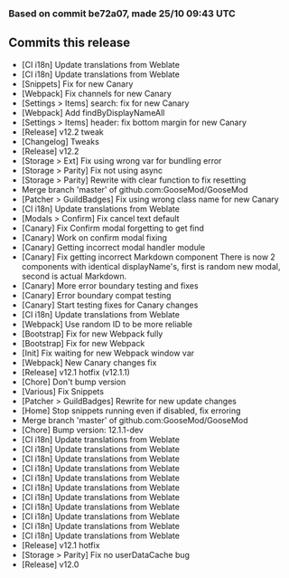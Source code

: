 ### Based on commit be72a07, made 25/10 09:43 UTC
## Commits this release
  - [CI i18n] Update translations from Weblate
  - [CI i18n] Update translations from Weblate
  - [Snippets] Fix for new Canary
  - [Webpack] Fix channels for new Canary
  - [Settings > Items] search: fix for new Canary
  - [Webpack] Add findByDisplayNameAll
  - [Settings > Items] header: fix bottom margin for new Canary
  - [Release] v12.2 tweak
  - [Changelog] Tweaks
  - [Release] v12.2
  - [Storage > Ext] Fix using wrong var for bundling error
  - [Storage > Parity] Fix not using async
  - [Storage > Parity] Rewrite with clear function to fix resetting
  - Merge branch 'master' of github.com:GooseMod/GooseMod
  - [Patcher > GuildBadges] Fix using wrong class name for new Canary
  - [CI i18n] Update translations from Weblate
  - [Modals > Confirm] Fix cancel text default
  - [Canary] Fix Confirm modal forgetting to get find
  - [Canary] Work on confirm modal fixing
  - [Canary] Getting incorrect modal handler module
  - [Canary] Fix getting incorrect Markdown component There is now 2 components with identical displayName's, first is random new modal, second is actual Markdown.
  - [Canary] More error boundary testing and fixes
  - [Canary] Error boundary compat testing
  - [Canary] Start testing fixes for Canary changes
  - [CI i18n] Update translations from Weblate
  - [Webpack] Use random ID to be more reliable
  - [Bootstrap] Fix for new Webpack fully
  - [Bootstrap] Fix for new Webpack
  - [Init] Fix waiting for new Webpack window var
  - [Webpack] New Canary changes fix
  - [Release] v12.1 hotfix (v12.1.1)
  - [Chore] Don't bump version
  - [Various] Fix Snippets
  - [Patcher > GuildBadges] Rewrite for new update changes
  - [Home] Stop snippets running even if disabled, fix erroring
  - Merge branch 'master' of github.com:GooseMod/GooseMod
  - [Chore] Bump version: 12.1.1-dev
  - [CI i18n] Update translations from Weblate
  - [CI i18n] Update translations from Weblate
  - [CI i18n] Update translations from Weblate
  - [CI i18n] Update translations from Weblate
  - [CI i18n] Update translations from Weblate
  - [CI i18n] Update translations from Weblate
  - [CI i18n] Update translations from Weblate
  - [CI i18n] Update translations from Weblate
  - [CI i18n] Update translations from Weblate
  - [CI i18n] Update translations from Weblate
  - [CI i18n] Update translations from Weblate
  - [Release] v12.1 hotfix
  - [Storage > Parity] Fix no userDataCache bug
  - [Release] v12.0